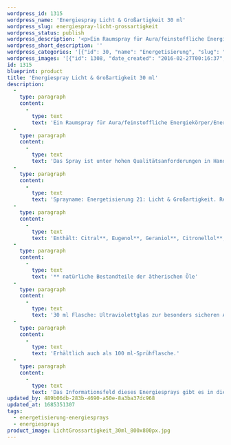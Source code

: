 ```yaml
---
wordpress_id: 1315
wordpress_name: 'Energiespray Licht & Großartigkeit 30 ml'
wordpress_slug: energiespray-licht-grossartigkeit
wordpress_status: publish
wordpress_description: '<p>Ein Raumspray für Aura/feinstoffliche Energiekörper/Energiefelder und Räume mit einem aktivierbaren Informationsfeld zu ''Licht'' und Großartigkeit sowie dem energetischen Zugang zu den dazugehörigen universellen Wissenspools.</p><p>Das Spray ist unter hohen Qualitätsanforderungen in Handarbeit in Deutschland hergestellt aus mehrfach gereinigtem und energetisiertem Wasser (76%, konserviert mit 96%igem Weingeist (24%). Abgestimmt auf die Energie ist die Komposition von naturreinen ätherischen Ölen* (bio) (Duftrichtung: leicht).</p><p>Sprayname: Energetisierung 21: Licht &amp; Großartigkeit. Reihe: Energetisierung</p><p>Enthält: Citral**, Eugenol**, Geraniol**, Citronellol**, Limonene**, Linalool**, Benzyl Alcohol**, Isoeugenol**, Benzyl Benzoate**.<br />** natürliche Bestandteile der ätherischen Öle</p><p>30 ml Flasche: Ultraviolettglas zur besonders sicheren Aufbewahrung mit hochwertigem, goldfarbenen Metallpumpzerstäuber mit Schutzkappe (Steigrohr: Kunststoff). Etikett: wasserfest, leicht energetisiert mit dem Informationsfeld des Airsprays.</p><p>Erhältlich auch als 100 ml-Sprühflasche.</p><p>Das Informationsfeld dieses Energiesprays gibt es in diesem Shop auch als <a href="https://my.feenbaum.de/produkt-kategorie/energiebilder/fotokarten/energetisierung-fotokarten/">Fotokarte</a>, <a href="https://my.feenbaum.de/produkt-kategorie/energiebilder/wandbilder/energetisierung/">Wandbild</a> und <a href="https://my.feenbaum.de/produkt-kategorie/energiekissen/energetisierung-energiekissen/">Energiekissen</a></p><p><a href="https://my.feenbaum.de/anwendung-energiesprays/">Anwendungshinweise</a></p>'
wordpress_short_description: ''
wordpress_categories: '[{"id": 30, "name": "Energetisierung", "slug": "energetisierung-energiesprays"}, {"id": 29, "name": "Energiesprays", "slug": "energiesprays"}]'
wordpress_images: '[{"id": 1308, "date_created": "2016-02-27T00:16:37", "date_created_gmt": "2016-02-26T22:16:37", "date_modified": "2016-02-27T00:16:37", "date_modified_gmt": "2016-02-26T22:16:37", "src": "https://my.feenbaum.de/wp-content/uploads/2016/02/LichtGrossartigkeit_30ml_800x800px.jpg", "name": "LichtGrossartigkeit_30ml_800x800px", "alt": ""}, {"id": 1219, "date_created": "2016-02-26T01:19:07", "date_created_gmt": "2016-02-25T23:19:07", "date_modified": "2016-02-26T01:19:07", "date_modified_gmt": "2016-02-25T23:19:07", "src": "https://my.feenbaum.de/wp-content/uploads/2016/02/21-Licht-Grossartigkeit_800x800-W-1.jpg", "name": "21 Licht-Grossartigkeit_800x800-W", "alt": ""}]'
id: 1315
blueprint: product
title: 'Energiespray Licht & Großartigkeit 30 ml'
description:
  -
    type: paragraph
    content:
      -
        type: text
        text: 'Ein Raumspray für Aura/feinstoffliche Energiekörper/Energiefelder und Räume mit einem aktivierbaren Informationsfeld zu ''Licht'' und Großartigkeit sowie dem energetischen Zugang zu den dazugehörigen universellen Wissenspools.'
  -
    type: paragraph
    content:
      -
        type: text
        text: 'Das Spray ist unter hohen Qualitätsanforderungen in Handarbeit in Deutschland hergestellt aus mehrfach gereinigtem und energetisiertem Wasser (76%, konserviert mit 96%igem Weingeist (24%). Abgestimmt auf die Energie ist die Komposition von naturreinen ätherischen Ölen* (bio) (Duftrichtung: leicht).'
  -
    type: paragraph
    content:
      -
        type: text
        text: 'Sprayname: Energetisierung 21: Licht & Großartigkeit. Reihe: Energetisierung'
  -
    type: paragraph
    content:
      -
        type: text
        text: 'Enthält: Citral**, Eugenol**, Geraniol**, Citronellol**, Limonene**, Linalool**, Benzyl Alcohol**, Isoeugenol**, Benzyl Benzoate**.'
  -
    type: paragraph
    content:
      -
        type: text
        text: '** natürliche Bestandteile der ätherischen Öle'
  -
    type: paragraph
    content:
      -
        type: text
        text: '30 ml Flasche: Ultraviolettglas zur besonders sicheren Aufbewahrung mit hochwertigem, goldfarbenen Metallpumpzerstäuber mit Schutzkappe (Steigrohr: Kunststoff). Etikett: wasserfest, leicht energetisiert mit dem Informationsfeld des Airsprays.'
  -
    type: paragraph
    content:
      -
        type: text
        text: 'Erhältlich auch als 100 ml-Sprühflasche.'
  -
    type: paragraph
    content:
      -
        type: text
        text: 'Das Informationsfeld dieses Energiesprays gibt es in diesem Shop auch als Fotokarte, Wandbild und Energiekissen'
updated_by: 489b06db-283b-4690-a50e-8a3ba37dc968
updated_at: 1685351307
tags:
  - energetisierung-energiesprays
  - energiesprays
product_image: LichtGrossartigkeit_30ml_800x800px.jpg
---
```

